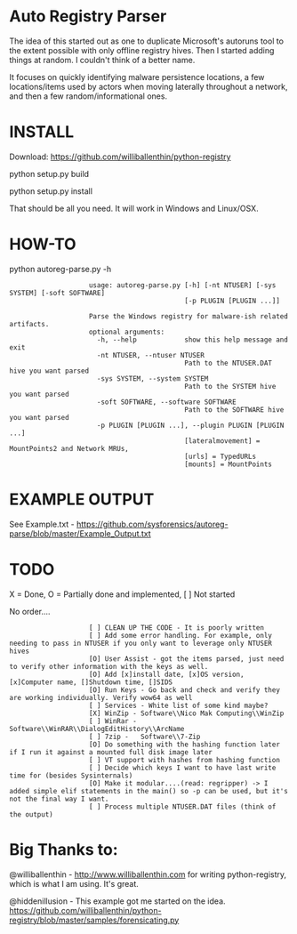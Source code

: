 Auto Registry Parser 
====================  

The idea of this started out as one to duplicate Microsoft's autoruns tool to the extent possible with only offline registry hives. Then I started adding things at random. I couldn't think of a better name. 

It focuses on quickly identifying malware persistence locations, a few locations/items used by actors when moving laterally throughout a network, and then a few random/informational ones.

INSTALL
========

Download: https://github.com/williballenthin/python-registry

python setup.py build

python setup.py install

That should be all you need. It will work in Windows and Linux/OSX.

HOW-TO
=======

python autoreg-parse.py -h

                        usage: autoreg-parse.py [-h] [-nt NTUSER] [-sys SYSTEM] [-soft SOFTWARE]
                                                [-p PLUGIN [PLUGIN ...]]
                        
                        Parse the Windows registry for malware-ish related artifacts.
                        optional arguments:
                          -h, --help            show this help message and exit
                          -nt NTUSER, --ntuser NTUSER
                                                Path to the NTUSER.DAT hive you want parsed
                          -sys SYSTEM, --system SYSTEM
                                                Path to the SYSTEM hive you want parsed
                          -soft SOFTWARE, --software SOFTWARE
                                                Path to the SOFTWARE hive you want parsed
                          -p PLUGIN [PLUGIN ...], --plugin PLUGIN [PLUGIN ...]
                                                [lateralmovement] = MountPoints2 and Network MRUs,
                                                [urls] = TypedURLs
                                                [mounts] = MountPoints
                        
EXAMPLE OUTPUT
===============

See Example.txt - https://github.com/sysforensics/autoreg-parse/blob/master/Example_Output.txt

TODO
=====
X = Done, O = Partially done and implemented, [ ] Not started

No order....

                        [ ] CLEAN UP THE CODE - It is poorly written
                        [ ] Add some error handling. For example, only needing to pass in NTUSER if you only want to leverage only NTUSER hives
                        [O] User Assist - got the items parsed, just need to verify other information with the keys as well.
                        [O] Add [x]install date, [x]OS version, [x]Computer name, []Shutdown time, []SIDS
                        [O] Run Keys - Go back and check and verify they are working individually. Verify wow64 as well
                        [ ] Services - White list of some kind maybe?
                        [X] WinZip - Software\\Nico Mak Computing\\WinZip
                        [ ] WinRar - Software\\WinRAR\\DialogEditHistory\\ArcName
                        [ ] 7zip -   Software\\7-Zip
                        [O] Do something with the hashing function later if I run it against a mounted full disk image later
                        [ ] VT support with hashes from hashing function
                        [ ] Decide which keys I want to have last write time for (besides Sysinternals)
                        [O] Make it modular....(read: regripper) -> I added simple elif statements in the main() so -p can be used, but it's not the final way I want.
                        [ ] Process multiple NTUSER.DAT files (think of the output)

Big Thanks to:
==============

@williballenthin - http://www.williballenthin.com for writing python-registry, which is what I am using. It's great.

@hiddenillusion - This example got me started on the idea. https://github.com/williballenthin/python-registry/blob/master/samples/forensicating.py
